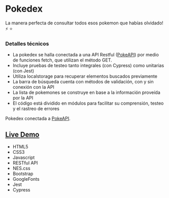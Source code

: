 # Pokedex
La manera perfecta de consultar todos esos pokemon que habías olvidado! :zap: :star:

### Detalles técnicos
* La pokedex se halla conectada a una API Restful ([PokeAPI](https://pokeapi.co)) por medio de funciones fetch, que utilizan el método GET.
* Incluye pruebas de testeo tanto integrales (con Cypress) como unitarias (con Jest)
* Utiliza localstorage para recuperar elementos buscados previamente
* La barra de búsqueda cuenta con métodos de validación, con y sin conexión con la API
* La lista de pokemones se construye en base a la información proveída por la API
* El código está dividido en módulos para facilitar su comprensión, testeo y el rastreo de errores

Pokedex conectada a [PokeAPI](https://pokeapi.co).

## [Live Demo](https://pvmelli.github.io/Pokedex/)
 
* HTML5
* CSS3
* Javascript
* RESTful API
* NES.css
* Bootstrap
* GoogleFonts
* Jest
* Cypress
